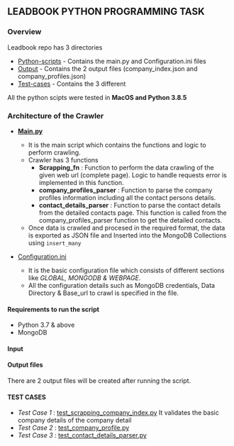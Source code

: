 ## LEADBOOK PYTHON PROGRAMMING TASK

### Overview

Leadbook repo has 3 directories 
* [Python-scripts](Python-scripts) - Contains the main.py and Configuration.ini files
* [Output](Output) - Contains the 2 output files (company_index.json and company_profiles.json)
* [Test-cases](Test-cases) - Contains the 3 different 

All the python scipts were tested in **MacOS and Python 3.8.5**

### Architecture of the Crawler

* **[Main.py](Python-scripts/main.py)** 
  - It is the main script which contains the functions and logic to perform crawling.
  - Crawler has 3 functions
      - **Scrapping_fn** : Function to perform the data crawling of the given web url (complete page). Logic to handle requests error is implemented in this function. 
      - **company_profiles_parser** : Function to parse the company profiles information including all the contact persons details.
      - **contact_details_parser** : Function to parse the contact details from the detailed contacts page. This function is called from the company_profiles_parser function to get the detailed contacts.
  - Once data is crawled and procesed in the required format, the data is exported as JSON file and Inserted into the MongoDB Collections using `insert_many`

* [Configuration.ini](Python-scripts/Configuration.ini)
  - It is the basic configuration file which consists of different sections like *GLOBAL, MONGODB & WEBPAGE*. 
  - All the configuration details such as MongoDB credentials, Data Directory & Base_url to crawl is specified in the file.

#### Requirements to run the script
* Python 3.7 & above
* MongoDB

#### Input


#### Output files

There are 2 output files will be created after running the script. 

#### TEST CASES 

* *Test Case 1* : [test_scrapping_company_index.py](Test-cases/test_scrapping_company_index.py)
It validates the basic company details of the company detail     
* *Test Case 2* : [test_company_profile.py](Test-cases/test_company_profile.py)
* *Test Case 3* : [test_contact_details_parser.py](Test-cases/test_contact_details_parser.py)

